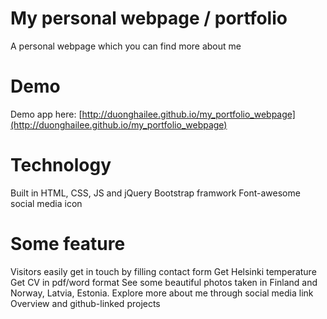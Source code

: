 # My personal webpage / portfolio
A personal webpage which you can find more about me

# Demo
Demo app here: [http://duonghailee.github.io/my_portfolio_webpage](http://duonghailee.github.io/my_portfolio_webpage) 

# Technology
Built in HTML, CSS, JS and jQuery
Bootstrap framwork
Font-awesome social media icon


# Some feature
Visitors easily get in touch by filling contact form
Get Helsinki temperature 
Get CV in pdf/word format
See some beautiful photos taken in Finland and Norway, Latvia, Estonia.
Explore more about me through social media link
Overview and github-linked projects


